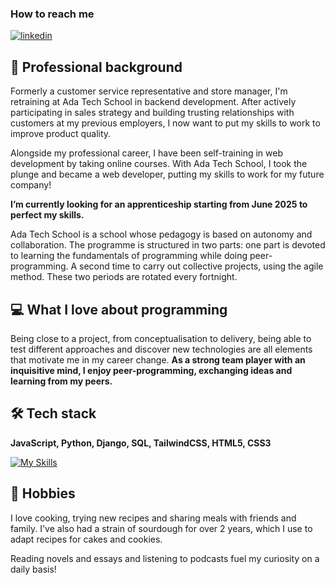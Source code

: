### How to reach me 

[![linkedin](https://img.shields.io/badge/linkedin-0A66C2?style=for-the-badge&logo=linkedin&logoColor=white)](https://www.linkedin.com/in/alix-leve/)

## 🧭 Professional background
Formerly a customer service representative and store manager, I'm retraining at Ada Tech School in backend development. After actively participating in sales strategy and building trusting relationships with customers at my previous employers, I now want to put my skills to work to improve product quality.

Alongside my professional career, I have been self-training in web development by taking online courses. With Ada Tech School, I took the plunge and became a web developer, putting my skills to work for my future company!

**I’m currently looking for an apprenticeship starting from June 2025 to perfect my skills.**


Ada Tech School is a school whose pedagogy is based on autonomy and collaboration. The programme is structured in two parts: one part is devoted to learning the fundamentals of programming while doing peer-programming. A second time to carry out collective projects, using the agile method. These two periods are rotated every fortnight. 

## 💻 What I love about programming

Being close to a project, from conceptualisation to delivery, being able to test different approaches and discover new technologies are all elements that motivate me in my career change.
**As a strong team player with an inquisitive mind, I enjoy peer-programming, exchanging ideas and learning from my peers.**

## 🛠️ Tech stack
**JavaScript, Python, Django, SQL, TailwindCSS, HTML5, CSS3**

[![My Skills](https://skillicons.dev/icons?i=js,python,django,tailwind,html,css)](https://skillicons.dev)

## 🌱 Hobbies
I love cooking, trying new recipes and sharing meals with friends and family. I've also had a strain of sourdough for over 2 years, which I use to adapt recipes for cakes and cookies.

Reading novels and essays and listening to podcasts fuel my curiosity on a daily basis!




<!---
AlixLv/AlixLv is a ✨ special ✨ repository because its `README.md` (this file) appears on your GitHub profile.
You can click the Preview link to take a look at your changes.
--->
